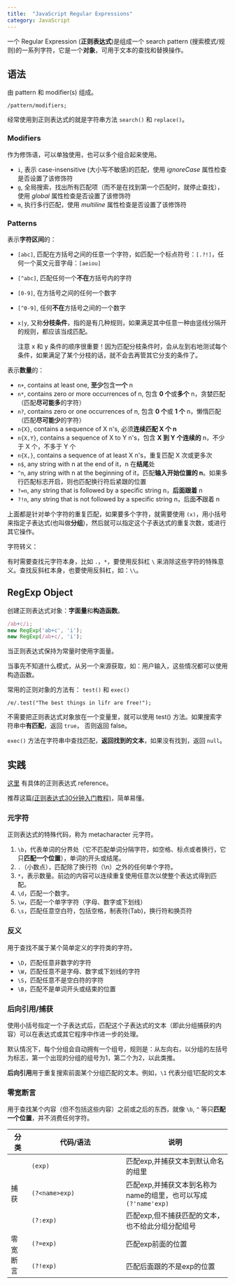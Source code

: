 ```yaml
---
title:  "JavaScript Regular Expressions"
category: JavaScript
---
```

一个 Regular Expression (**正则表达式**)是组成一个 search pattern (搜索模式/规则)的一系列字符，它是一个**对象**，可用于文本的查找和替换操作。

## 语法

由 pattern 和 modifier(s) 组成。

    /pattern/modifiers;

经常使用到正则表达式的就是字符串方法 `search()` 和 `replace()`。

<!--more-->

### Modifiers

作为修饰语，可以单独使用，也可以多个组合起来使用。

+ `i`, 表示 case-insensitive (大小写不敏感)的匹配，使用 _ignoreCase_ 属性检查是否设置了该修饰符
+ `g`, 全局搜索，找出所有匹配项（而不是在找到第一个匹配时，就停止查找），使用 _global_ 属性检查是否设置了该修饰符
+ `m`, 执行多行匹配，使用 _multiline_ 属性检查是否设置了该修饰符

### Patterns

表示**字符区间**的：

+ `[abc]`, 匹配在方括号之间的任意一个字符，如匹配一个标点符号：`[.?!]`，任何一个英文元音字母：`[aeiou]`
+ `[^abc]`, 匹配任何一个**不在**方括号内的字符
+ `[0-9]`, 在方括号之间的任何一个数字
+ `[^0-9]`, 任何**不在**方括号之间的一个数字
+ `x|y`, 又称**分枝条件**，指的是有几种规则，如果满足其中任意一种由竖线分隔开的规则，都应该当成匹配。

    注意 x 和 y 条件的顺序很重要！因为匹配分枝条件时，会从左到右地测试每个条件，如果满足了某个分枝的话，就不会去再管其它分支的条件了。

表示**数量**的：

+ `n+`, contains at least one, **至少**包含**一个** n
+ `n*`, contains zero or more occurrences of n, 包含 **0 个**或**多个** n，贪婪匹配（匹配**尽可能多**的字符）
+ `n?`, contains zero or one occurrences of n, 包含 **0 个**或 **1 个** n，懒惰匹配（匹配**尽可能少**的字符）
+ `n{X}`, contains a sequence of X n's, 必须**连续匹配 X 个 n**
+ `n{X,Y}`, contains a sequence of X to Y n's，包含 **X 到 Y 个连续的** n，不少于 X 个，不多于 Y 个
+ `n{X,}`, contains a sequence of at least X n's，重复匹配 X 次或更多次
+ `n$`, any string with n at the end of it，n 在**结尾**处
+ `^n`, any string with n at the beginning of it，匹配**输入开始位置的 n**。<span class="t-blue">如果多行匹配标志开启，则也匹配换行符后紧跟的位置</span>
+ `?=n`, any string that is followed by a specific string n，**后面跟着** n
+ `?!n`, any string that is not followed by a specific string n，后面**不**跟着 n

上面都是针对单个字符的重复匹配，如果要多个字符，就需要使用 `(x)`，用小括号来指定子表达式(也叫做**分组**)，然后就可以指定这个子表达式的重复次数，或进行其它操作。

字符转义：

有时需要查找元字符本身，比如 `.`，`*`，要使用反斜杠 `\` 来消除这些字符的特殊意义。查找反斜杠本身，也要使用反斜杠，如：`\\`。

## RegExp Object

创建正则表达式对象：**字面量**和**构造函数**。

```js
/ab+c/i;
new RegExp('ab+c', 'i');
new RegExp(/ab+c/, 'i');
```

当正则表达式保持为常量时使用字面量。

当事先不知道什么模式，从另一个来源获取，如：用户输入，这些情况都可以使用构造函数。

常用的正则对象的方法有： `test()` 和 `exec()`

    /e/.test("The best things in lifr are free!");

不需要把正则表达式对象放在一个变量里，就可以使用 test() 方法。如果搜索字符串中**有匹配**，返回 `true`， 否则返回 false。

`exec()` 方法在字符串中查找匹配，**返回找到的文本**，如果没有找到，返回 `null`。

## 实践

[这里](https://developer.mozilla.org/zh-CN/docs/Web/JavaScript/Guide/Regular_Expressions) 有具体的正则表达式 reference。

推荐这篇[(正则表达式30分钟入门教程)](http://www.cnblogs.com/deerchao/archive/2006/08/24/zhengzhe30fengzhongjiaocheng.html)，简单易懂。

### 元字符

正则表达式的特殊代码，称为 metacharacter 元字符。

1. `\b`，代表单词的分界处（它不匹配单词分隔字符，如空格、标点或者换行，它只**匹配一个位置**），单词的开头或结尾。
2. `.`（小数点），匹配除了换行符（\n）之外的任何单个字符。
3. `*`，表示数量。前边的内容可以连续重复使用任意次以使整个表达式得到匹配。
4. `\d`，匹配一个数字。
5. `\w`，匹配一个单字字符（字母、数字或下划线）
6. `\s`，匹配任意空白符，包括空格，制表符(Tab)，换行符和换页符

### 反义

用于查找不属于某个简单定义的字符类的字符。

+ `\D`，匹配任意非数字的字符
+ `\W`，匹配任意不是字母、数字或下划线的字符
+ `\S`，匹配任意不是空白符的字符
+ `\B`，匹配不是单词开头或结束的位置

### 后向引用/捕获

使用小括号指定一个子表达式后，匹配这个子表达式的文本（即此分组捕获的内容）可以在表达式或其它程序中作进一步的处理。

默认情况下，每个分组会自动拥有一个组号，规则是：从左向右，以分组的左括号为标志，第一个出现的分组的组号为1，第二个为2，以此类推。

**后向引用**用于重复搜索前面某个分组匹配的文本。例如，`\1` 代表分组1匹配的文本

### 零宽断言

用于查找某个内容（但不包括这些内容）之前或之后的东西，就像 `\b`, `^` 等只**匹配一个位置**，并不消费任何字符。

<table style="width:100%">
  <thead>
    <tr>
      <th>分类</th><th style="width:200px;">代码/语法</th><th>说明</th>
    </tr>
  </thead>
  <tbody>
    <tr>
      <td rowspan="3">捕获</td>
      <td><code>(exp)</code></td>
      <td>匹配exp,并捕获文本到默认命名的组里</td>
    </tr>
    <tr>
      <td><code>(?&lt;name&gt;exp)</code></td>
      <td>匹配exp,并捕获文本到名称为name的组里，也可以写成<code>(?'name'exp)</code></td>
    </tr>
    <tr>
      <td><code>(?:exp)</code></td>
      <td>匹配exp,但不捕获匹配的文本，也不给此分组分配组号</td>
    </tr>
    <tr>
      <td rowspan="2">零宽断言</td>
      <td><code>(?=exp)</code></td>
      <td>匹配exp前面的位置</td>
    </tr>
    <tr>
      <td><code>(?!exp)</code></td>
      <td>匹配后面跟的不是exp的位置</td>
    </tr>
  </tbody>
</table>
